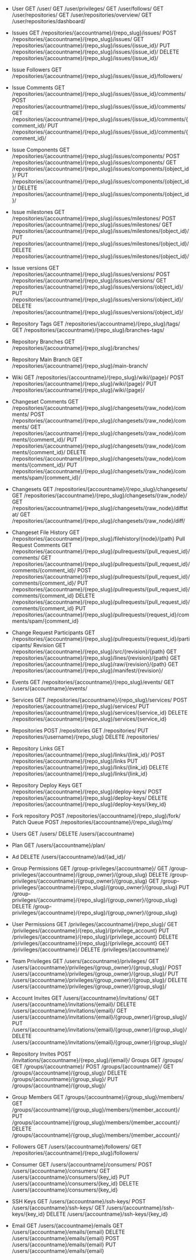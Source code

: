 
* User
  GET /user/
  GET /user/privileges/
  GET /user/follows/
  GET /user/repositories/
  GET /user/repositories/overview/
  GET /user/repositories/dashboard/

* Issues
  GET /repositories/{accountname}/{repo_slug}/issues/
  POST /repositories/{accountname}/{repo_slug}/issues/
  GET /repositories/{accountname}/{repo_slug}/issues/{issue_id}/
  PUT /repositories/{accountname}/{repo_slug}/issues/{issue_id}/
  DELETE /repositories/{accountname}/{repo_slug}/issues/{issue_id}/

* Issue Followers
  GET /repositories/{accountname}/{repo_slug}/issues/{issue_id}/followers/

* Issue Comments
  GET /repositories/{accountname}/{repo_slug}/issues/{issue_id}/comments/
  POST /repositories/{accountname}/{repo_slug}/issues/{issue_id}/comments/
  GET /repositories/{accountname}/{repo_slug}/issues/{issue_id}/comments/{comment_id}/
  PUT /repositories/{accountname}/{repo_slug}/issues/{issue_id}/comments/{comment_id}/

* Issue Components
  GET /repositories/{accountname}/{repo_slug}/issues/components/
  POST /repositories/{accountname}/{repo_slug}/issues/components/
  GET /repositories/{accountname}/{repo_slug}/issues/components/{object_id}/
  PUT /repositories/{accountname}/{repo_slug}/issues/components/{object_id}/
  DELETE /repositories/{accountname}/{repo_slug}/issues/components/{object_id}/

* Issue milestones
  GET /repositories/{accountname}/{repo_slug}/issues/milestones/
  POST /repositories/{accountname}/{repo_slug}/issues/milestones/
  GET /repositories/{accountname}/{repo_slug}/issues/milestones/{object_id}/
  PUT /repositories/{accountname}/{repo_slug}/issues/milestones/{object_id}/
  DELETE /repositories/{accountname}/{repo_slug}/issues/milestones/{object_id}/

* Issue versions
  GET /repositories/{accountname}/{repo_slug}/issues/versions/
  POST /repositories/{accountname}/{repo_slug}/issues/versions/
  GET /repositories/{accountname}/{repo_slug}/issues/versions/{object_id}/
  PUT /repositories/{accountname}/{repo_slug}/issues/versions/{object_id}/
  DELETE /repositories/{accountname}/{repo_slug}/issues/versions/{object_id}/

* Repository Tags
  GET /repositories/{accountname}/{repo_slug}/tags/
  GET /repositories/{accountname}/{repo_slug}/branches-tags/

* Repository Branches
  GET /repositories/{accountname}/{repo_slug}/branches/

* Repository Main Branch
  GET /repositories/{accountname}/{repo_slug}/main-branch/

* Wiki
  GET /repositories/{accountname}/{repo_slug}/wiki/{page}/
  POST /repositories/{accountname}/{repo_slug}/wiki/{page}/
  PUT /repositories/{accountname}/{repo_slug}/wiki/{page}/

* Changeset Comments
  GET /repositories/{accountname}/{repo_slug}/changesets/{raw_node}/comments/
  POST /repositories/{accountname}/{repo_slug}/changesets/{raw_node}/comments/
  GET /repositories/{accountname}/{repo_slug}/changesets/{raw_node}/comments/{comment_id}/
  PUT /repositories/{accountname}/{repo_slug}/changesets/{raw_node}/comments/{comment_id}/
  DELETE /repositories/{accountname}/{repo_slug}/changesets/{raw_node}/comments/{comment_id}/
  PUT /repositories/{accountname}/{repo_slug}/changesets/{raw_node}/comments/spam/{comment_id}/

* Changesets
  GET /repositories/{accountname}/{repo_slug}/changesets/
  GET /repositories/{accountname}/{repo_slug}/changesets/{raw_node}/
  GET /repositories/{accountname}/{repo_slug}/changesets/{raw_node}/diffstat/
  GET /repositories/{accountname}/{repo_slug}/changesets/{raw_node}/diff/

* Changeset File History
  GET /repositories/{accountname}/{repo_slug}/filehistory/{node}/{path}
  Pull Request Comments
  GET /repositories/{accountname}/{repo_slug}/pullrequests/{pull_request_id}/comments/
  GET /repositories/{accountname}/{repo_slug}/pullrequests/{pull_request_id}/comments/{comment_id}/
  POST /repositories/{accountname}/{repo_slug}/pullrequests/{pull_request_id}/comments/{comment_id}/
  PUT /repositories/{accountname}/{repo_slug}/pullrequests/{pull_request_id}/comments/{comment_id}
  DELETE /repositories/{accountname}/{repo_slug}/pullrequests/{pull_request_id}/comments/{comment_id}
  PUT /repositories/{accountname}/{repo_slug}/pullrequests/{request_id}/comments/spam/{comment_id}

* Change Request Participants
  GET /repositories/{accountname}/{repo_slug}/pullrequests/{request_id}/participants/
  Revision
  GET /repositories/{accountname}/{repo_slug}/src/{revision}/{path}
  GET /repositories/{accountname}/{repo_slug}/lines/{revision}/{path}
  GET /repositories/{accountname}/{repo_slug}/raw/{revision}/{path}
  GET /repositories/{accountname}/{repo_slug}/manifest/{revision}/

* Events
  GET /repositories/{accountname}/{repo_slug}/events/
  GET /users/{accountname}/events/

* Services
  GET /repositories/{accountname}/{repo_slug}/services/
  POST /repositories/{accountname}/{repo_slug}/services/
  PUT /repositories/{accountname}/{repo_slug}/services/{service_id}
  DELETE /repositories/{accountname}/{repo_slug}/services/{service_id}

* Repositories
  POST /repositories
  GET /repositories/
  PUT /repositories/{username}/{repo_slug}
  DELETE /repositories/

* Repository Links
  GET /repositories/{accountname}/{repo_slug}/links/{link_id}/
  POST /repositories/{accountname}/{repo_slug}/links
  PUT /repositories/{accountname}/{repo_slug}/links/{link_id}
  DELETE /repositories/{accountname}/{repo_slug}/links/{link_id}
  
* Repository Deploy Keys
  GET /repositories/{accountname}/{repo_slug}/deploy-keys/
  POST /repositories/{accountname}/{repo_slug}/deploy-keys/
  DELETE /repositories/{accountname}/{repo_slug}/deploy-keys/{key_id}
  
* Fork repository
  POST /repositories/{accountname}/{repo_slug}/fork/
  Patch Queue
  POST /repositories/{accountname}/{repo_slug}/mq/
  
* Users
  GET /users/
  DELETE /users/{accountname}
  
* Plan
  GET /users/{accountname}/plan/
  
* Ad
  DELETE /users/{accountname}/ad/{ad_id}/
  
* Group Permissions
  GET /group-privileges/{accountname}/
  GET /group-privileges/{accountname}/{group_owner}/{group_slug}
  DELETE /group-privileges/{accountname}/{group_owner}/{group_slug}
  GET /group-privileges/{accountname}/{repo_slug}/{group_owner}/{group_slug}
  PUT /group-privileges/{accountname}/{repo_slug}/{group_owner}/{group_slug}
  DELETE /group-privileges/{accountname}/{repo_slug}/{group_owner}/{group_slug}
  
* User Permissions
  GET /privileges/{accountname}/{repo_slug}/
  GET /privileges/{accountname}/{repo_slug}/{privilege_account}
  PUT /privileges/{accountname}/{repo_slug}/{privilege_account}
  DELETE /privileges/{accountname}/{repo_slug}/{privilege_account}
  GET /privileges/{accountname}/
  DELETE /privileges/{accountname}/
  
* Team Privileges
  GET /users/{accountname}/privileges/
  GET /users/{accountname}/privileges/{group_owner}/{group_slug}/
  POST /users/{accountname}/privileges/{group_owner}/{group_slug}/
  PUT /users/{accountname}/privileges/{group_owner}/{group_slug}/
  DELETE /users/{accountname}/privileges/{group_owner}/{group_slug}/
  
* Account Invites
  GET /users/{accountname}/invitations/
  GET /users/{accountname}/invitations/{email}/
  DELETE /users/{accountname}/invitations/{email}/
  GET /users/{accountname}/invitations/{email}/{group_owner}/{group_slug}/
  PUT /users/{accountname}/invitations/{email}/{group_owner}/{group_slug}/
  DELETE /users/{accountname}/invitations/{email}/{group_owner}/{group_slug}/
  
* Repository Invites
  POST /invitations/{accountname}/{repo_slug}/{email}/
  Groups
  GET /groups/
  GET /groups/{accountname}/
  POST /groups/{accountname}/
  GET /groups/{accountname}/{group_slug}/
  DELETE /groups/{accountname}/{group_slug}/
  PUT /groups/{accountname}/{group_slug}/
  
* Group Members
  GET /groups/{accountname}/{group_slug}/members/
  GET /groups/{accountname}/{group_slug}/members/{member_account}/
  PUT /groups/{accountname}/{group_slug}/members/{member_account}/
  DELETE /groups/{accountname}/{group_slug}/members/{member_account}/
  
* Followers
  GET /users/{accountname}/followers/
  GET /repositories/{accountname}/{repo_slug}/followers/
  
* Consumer
  GET /users/{accountname}/consumers/
  POST /users/{accountname}/consumers/
  GET /users/{accountname}/consumers/{key_id}
  PUT /users/{accountname}/consumers/{key_id}
  DELETE /users/{accountname}/consumers/{key_id}
  
* SSH Keys
  GET /users/{accountname}/ssh-keys/
  POST /users/{accountname}/ssh-keys/
  GET /users/{accountname}/ssh-keys/{key_id}
  DELETE /users/{accountname}/ssh-keys/{key_id}
  
* Email
  GET /users/{accountname}/emails
  GET /users/{accountname}/emails/{email}
  DELETE /users/{accountname}/emails/{email}
  POST /users/{accountname}/emails/{email}
  PUT /users/{accountname}/emails/{email}
